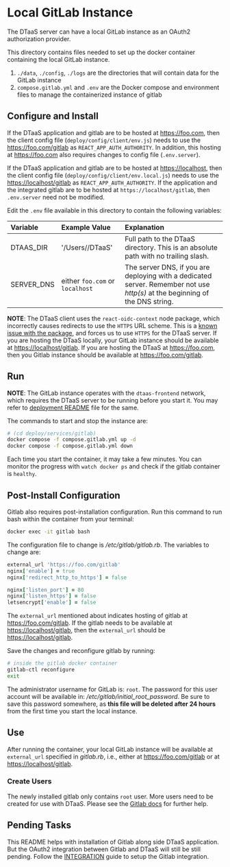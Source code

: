 # Local GitLab Instance

The DTaaS server can have a local GitLab instance as an OAuth2 authorization
provider.

This directory contains files
needed to set up the docker container containing the local GitLab instance.

1. `./data`, `./config`, `./logs` are the directories that will contain data for
   the GitLab instance
1. `compose.gitlab.yml` and `.env` are the Docker compose and environment files
   to manage the containerized instance of gitlab

## Configure and Install

If the DTaaS application and gitlab are to be hosted at <https://foo.com>, then
the client config file (`deploy/config/client/env.js`)
needs to use the <https://foo.com/gitlab> as `REACT_APP_AUTH_AUTHORITY`.
In addition, this hosting at <https://foo.com> also requires changes to
config file (`.env.server`).

If the DTaaS application and gitlab are to be hosted at <https://localhost>, then
the client config file (`deploy/config/client/env.local.js`)
needs to use the <https://localhost/gitlab> as `REACT_APP_AUTH_AUTHORITY`.
If the application and the integrated gitlab are to be hosted at
`https://localhost/gitlab`, then `.env.server` need not be modified.

Edit the `.env` file available in this directory to contain the following variables:

| Variable    | Example Value                                | Explanation                                                                                                                  |
| :---------- | :------------------------------------------- | :--------------------------------------------------------------------------------------------------------------------------- |
| DTAAS_DIR | '/Users/<username>/DTaaS' | Full path to the DTaaS directory. This is an absolute path with no trailing slash.                                    |
| SERVER_DNS  | either `foo.com` or `localhost`                               | The server DNS, if you are deploying with a dedicated server. Remember not use _http(s)_ at the beginning of the DNS string. |

**NOTE**: The DTaaS client uses the `react-oidc-context` node package, which
incorrectly causes redirects to use the `HTTPS` URL scheme. This is a
[known issue with the package](https://github.com/authts/react-oidc-context/issues/1288),
and forces us to use `HTTPS` for the DTaaS server. If you are hosting the DTaaS
locally, your GitLab instance should be available at <https://localhost/gitlab>.
If you are hosting the DTaaS at <https://foo.com>, then you Gitlab instance
should be available at <https://foo.com/gitlab>.

## Run

**NOTE**: The GitLab instance operates with the `dtaas-frontend` network, which
requires the DTaaS server to be running before you start it. You may refer to
[deployment README](../../docker/README.md) file for the same.

The commands to start and stop the instance are:

```bash
# (cd deploy/services/gitlab)
docker compose -f compose.gitlab.yml up -d
docker compose -f compose.gitlab.yml down
```

Each time you start the container, it may take a few minutes. You can monitor
the progress with `watch docker ps` and check if the gitlab container is
`healthy`.

## Post-Install Configuration

Gitlab also requires post-installation configuration. Run this command to run
bash within the container from your terminal:

```bash
docker exec -it gitlab bash
```

The configuration file to change is _/etc/gitlab/gitlab.rb_. The variables to
change are:

```rb
external_url 'https://foo.com/gitlab'
nginx['enable'] = true
nginx['redirect_http_to_https'] = false

nginx['listen_port'] = 80
nginx['listen_https'] = false
letsencrypt['enable'] = false
```

The `external_url` mentioned about indicates hosting of gitlab at
<https://foo.com/gitlab>.
If the gitlab needs to be available at <https://localhost/gitlab>, then
the `external_url` should be <https://localhost/gitlab>.

Save the changes and reconfigure gitlab by running:

```bash
# inside the gitlab docker container
gitlab-ctl reconfigure
exit
```

The administrator username for GitLab is: `root`. The password for this user
account will be available in: _/etc/gitlab/initial_root_password_. Be sure to
save this password somewhere, as **this file will be deleted after 24 hours**
from the first time you start the local instance.

## Use

After running the container, your local GitLab instance will be available at
`external_url` specified in _gitlab.rb_, i.e., either at
<https://foo.com/gitlab> or at <https://localhost/gitlab>.

### Create Users

The newly installed gitlab only contains `root` user. More users need
to be created for use with DTaaS. Please see the
[Gitlab docs](https://docs.gitlab.com/ee/user/profile/account/create_accounts.html)
for further help.

## Pending Tasks

This README helps with installation of Gitlab along side DTaaS application.
But the OAuth2 integration between Gitlab and DTaaS will still be still pending.
Follow the [INTEGRATION](./INTEGRATION.md) guide to setup the Gitlab integration.
